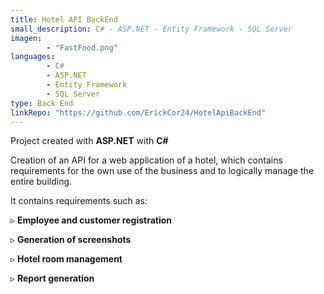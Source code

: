 ```yaml
---
title: Hotel API BackEnd
small_description: C# - ASP.NET - Entity Framework - SQL Server 
imagen: 
        - "FastFood.png"
languages: 
        - C#
        - ASP.NET
        - Entity Framework
        - SQL Server
type: Back End
linkRepo: "https://github.com/ErickCor24/HotelApiBackEnd"
---
```


Project created with **ASP.NET** with **C#**

Creation of an API for a web application of a hotel, which contains requirements for the own use of the business and to logically manage the entire building.

It contains requirements such as:

▹ **Employee and customer registration**

▹ **Generation of screenshots**

▹ **Hotel room management**

▹ **Report generation**